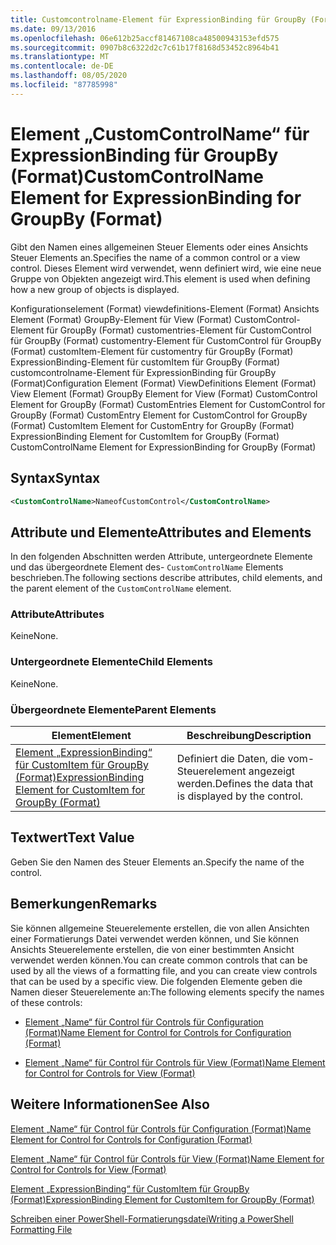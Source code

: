```yaml
---
title: Customcontrolname-Element für ExpressionBinding für GroupBy (Format) | Microsoft-Dokumentation
ms.date: 09/13/2016
ms.openlocfilehash: 06e612b25accf81467108ca48500943153efd575
ms.sourcegitcommit: 0907b8c6322d2c7c61b17f8168d53452c8964b41
ms.translationtype: MT
ms.contentlocale: de-DE
ms.lasthandoff: 08/05/2020
ms.locfileid: "87785998"
---
```

# <a name="customcontrolname-element-for-expressionbinding-for-groupby-format"></a><span data-ttu-id="32f28-102">Element „CustomControlName“ für ExpressionBinding für GroupBy (Format)</span><span class="sxs-lookup"><span data-stu-id="32f28-102">CustomControlName Element for ExpressionBinding for GroupBy (Format)</span></span>

<span data-ttu-id="32f28-103">Gibt den Namen eines allgemeinen Steuer Elements oder eines Ansichts Steuer Elements an.</span><span class="sxs-lookup"><span data-stu-id="32f28-103">Specifies the name of a common control or a view control.</span></span> <span data-ttu-id="32f28-104">Dieses Element wird verwendet, wenn definiert wird, wie eine neue Gruppe von Objekten angezeigt wird.</span><span class="sxs-lookup"><span data-stu-id="32f28-104">This element is used when defining how a new group of objects is displayed.</span></span>

<span data-ttu-id="32f28-105">Konfigurationselement (Format) viewdefinitions-Element (Format) Ansichts Element (Format) GroupBy-Element für View (Format) CustomControl-Element für GroupBy (Format) customentries-Element für CustomControl für GroupBy (Format) customentry-Element für CustomControl für GroupBy (Format) customItem-Element für customentry für GroupBy (Format) ExpressionBinding-Element für customItem für GroupBy (Format) customcontrolname-Element für ExpressionBinding für GroupBy (Format)</span><span class="sxs-lookup"><span data-stu-id="32f28-105">Configuration Element (Format) ViewDefinitions Element (Format) View Element (Format) GroupBy Element for View (Format) CustomControl Element for GroupBy (Format) CustomEntries Element for CustomControl for GroupBy (Format) CustomEntry Element for CustomControl for GroupBy (Format) CustomItem Element for CustomEntry for GroupBy (Format) ExpressionBinding Element for CustomItem for GroupBy (Format) CustomControlName Element for ExpressionBinding for GroupBy (Format)</span></span>

## <a name="syntax"></a><span data-ttu-id="32f28-106">Syntax</span><span class="sxs-lookup"><span data-stu-id="32f28-106">Syntax</span></span>

```xml
<CustomControlName>NameofCustomControl</CustomControlName>
```

## <a name="attributes-and-elements"></a><span data-ttu-id="32f28-107">Attribute und Elemente</span><span class="sxs-lookup"><span data-stu-id="32f28-107">Attributes and Elements</span></span>

<span data-ttu-id="32f28-108">In den folgenden Abschnitten werden Attribute, untergeordnete Elemente und das übergeordnete Element des- `CustomControlName` Elements beschrieben.</span><span class="sxs-lookup"><span data-stu-id="32f28-108">The following sections describe attributes, child elements, and the parent element of the `CustomControlName` element.</span></span>

### <a name="attributes"></a><span data-ttu-id="32f28-109">Attribute</span><span class="sxs-lookup"><span data-stu-id="32f28-109">Attributes</span></span>

<span data-ttu-id="32f28-110">Keine</span><span class="sxs-lookup"><span data-stu-id="32f28-110">None.</span></span>

### <a name="child-elements"></a><span data-ttu-id="32f28-111">Untergeordnete Elemente</span><span class="sxs-lookup"><span data-stu-id="32f28-111">Child Elements</span></span>

<span data-ttu-id="32f28-112">Keine</span><span class="sxs-lookup"><span data-stu-id="32f28-112">None.</span></span>

### <a name="parent-elements"></a><span data-ttu-id="32f28-113">Übergeordnete Elemente</span><span class="sxs-lookup"><span data-stu-id="32f28-113">Parent Elements</span></span>

|<span data-ttu-id="32f28-114">Element</span><span class="sxs-lookup"><span data-stu-id="32f28-114">Element</span></span>|<span data-ttu-id="32f28-115">Beschreibung</span><span class="sxs-lookup"><span data-stu-id="32f28-115">Description</span></span>|
|-------------|-----------------|
|[<span data-ttu-id="32f28-116">Element „ExpressionBinding“ für CustomItem für GroupBy (Format)</span><span class="sxs-lookup"><span data-stu-id="32f28-116">ExpressionBinding Element for CustomItem for GroupBy (Format)</span></span>](./expressionbinding-element-for-customitem-for-groupby-format.md)|<span data-ttu-id="32f28-117">Definiert die Daten, die vom-Steuerelement angezeigt werden.</span><span class="sxs-lookup"><span data-stu-id="32f28-117">Defines the data that is displayed by the control.</span></span>|

## <a name="text-value"></a><span data-ttu-id="32f28-118">Textwert</span><span class="sxs-lookup"><span data-stu-id="32f28-118">Text Value</span></span>

<span data-ttu-id="32f28-119">Geben Sie den Namen des Steuer Elements an.</span><span class="sxs-lookup"><span data-stu-id="32f28-119">Specify the name of the control.</span></span>

## <a name="remarks"></a><span data-ttu-id="32f28-120">Bemerkungen</span><span class="sxs-lookup"><span data-stu-id="32f28-120">Remarks</span></span>

<span data-ttu-id="32f28-121">Sie können allgemeine Steuerelemente erstellen, die von allen Ansichten einer Formatierungs Datei verwendet werden können, und Sie können Ansichts Steuerelemente erstellen, die von einer bestimmten Ansicht verwendet werden können.</span><span class="sxs-lookup"><span data-stu-id="32f28-121">You can create common controls that can be used by all the views of a formatting file, and you can create view controls that can be used by a specific view.</span></span> <span data-ttu-id="32f28-122">Die folgenden Elemente geben die Namen dieser Steuerelemente an:</span><span class="sxs-lookup"><span data-stu-id="32f28-122">The following elements specify the names of these controls:</span></span>

- [<span data-ttu-id="32f28-123">Element „Name“ für Control für Controls für Configuration (Format)</span><span class="sxs-lookup"><span data-stu-id="32f28-123">Name Element for Control for Controls for Configuration (Format)</span></span>](./name-element-for-control-for-controls-for-configuration-format.md)

- [<span data-ttu-id="32f28-124">Element „Name“ für Control für Controls für View (Format)</span><span class="sxs-lookup"><span data-stu-id="32f28-124">Name Element for Control for Controls for View (Format)</span></span>](./name-element-for-control-for-controls-for-view-format.md)

## <a name="see-also"></a><span data-ttu-id="32f28-125">Weitere Informationen</span><span class="sxs-lookup"><span data-stu-id="32f28-125">See Also</span></span>

[<span data-ttu-id="32f28-126">Element „Name“ für Control für Controls für Configuration (Format)</span><span class="sxs-lookup"><span data-stu-id="32f28-126">Name Element for Control for Controls for Configuration (Format)</span></span>](./name-element-for-control-for-controls-for-configuration-format.md)

[<span data-ttu-id="32f28-127">Element „Name“ für Control für Controls für View (Format)</span><span class="sxs-lookup"><span data-stu-id="32f28-127">Name Element for Control for Controls for View (Format)</span></span>](./name-element-for-control-for-controls-for-view-format.md)

[<span data-ttu-id="32f28-128">Element „ExpressionBinding“ für CustomItem für GroupBy (Format)</span><span class="sxs-lookup"><span data-stu-id="32f28-128">ExpressionBinding Element for CustomItem for GroupBy (Format)</span></span>](./expressionbinding-element-for-customitem-for-groupby-format.md)

[<span data-ttu-id="32f28-129">Schreiben einer PowerShell-Formatierungsdatei</span><span class="sxs-lookup"><span data-stu-id="32f28-129">Writing a PowerShell Formatting File</span></span>](./writing-a-powershell-formatting-file.md)

